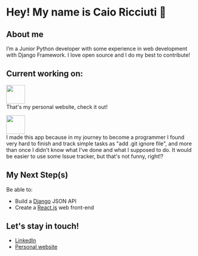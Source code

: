 # Hey! My name is Caio Ricciuti 👋
## About me
I’m a Junior Python developer with some experience in web development with Django Framework. I love open source and I do my best to contribute!

## Current working on:
<p>
    <a href="https://caioricciuti.com/?utm_source=githubreadme" target="_blank"><img width="50" src="https://caioricciuti.com/assets/img/favicon-32x32.png"></a><br/>
    That's my personal website, check it out! 
</p>

<p>
    <a href="https://simpletask.caioricciuti.com/?utm_source=githubreadme" target="_blank"><img width="50" src="https://caioricciuti.com/assets/img/portfolio/simpletask.png"></a><br/>
     I made this app because in my journey to become a programmer I found very hard to finish and track simple tasks as "add .git ignore file", and more than once I didn't know what I've done and
     what I supposed to do. It would be easier to use some Issue tracker, but that's not funny, right!?
</p>

## My Next Step(s)

Be able to:
* Build a [Django](https://djangoproject.com/) JSON API
* Create a [React.js](https://reactjs.org/) web front-end

## Let's stay in touch!
* [LinkedIn](https://www.linkedin.com/in/caioricciuti)
* [Personal website](https://caioricciuti.com/?utm_source=girhubreademe)
